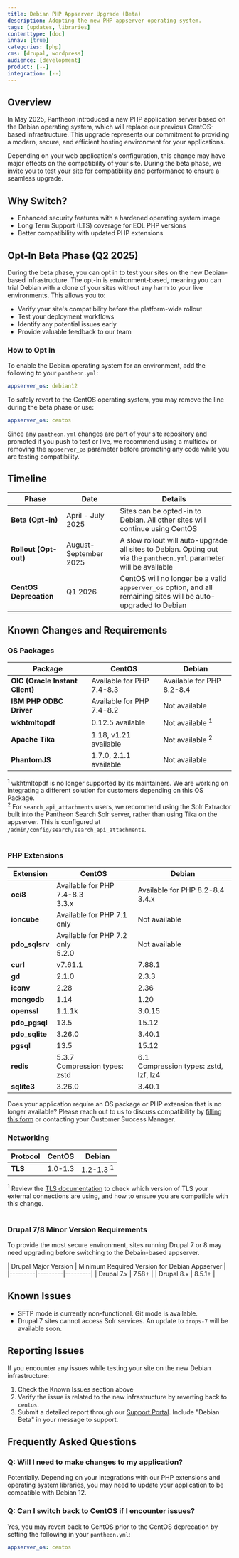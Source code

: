 ```yaml
---
title: Debian PHP Appserver Upgrade (Beta)
description: Adopting the new PHP appserver operating system.
tags: [updates, libraries]
contenttype: [doc]
innav: [true]
categories: [php]
cms: [drupal, wordpress]
audience: [development]
product: [--]
integration: [--]
---
```


## Overview

In May 2025, Pantheon introduced a new PHP application server based on the Debian operating system, which will replace our previous CentOS-based infrastructure. This upgrade represents our commitment to providing a modern, secure, and efficient hosting environment for your applications.

Depending on your web application's configuration, this change may have major effects on the compatibility of your site. During the beta phase, we invite you to test your site for compatibility and performance to ensure a seamless upgrade.

## Why Switch?

- Enhanced security features with a hardened operating system image
- Long Term Support (LTS) coverage for EOL PHP versions
- Better compatibility with updated PHP extensions

## Opt-In Beta Phase (Q2 2025)

During the beta phase, you can opt in to test your sites on the new Debian-based infrastructure. The opt-in is environment-based, meaning you can trial Debian with a clone of your sites without any harm to your live environments. This allows you to:

- Verify your site's compatibility before the platform-wide rollout
- Test your deployment workflows
- Identify any potential issues early
- Provide valuable feedback to our team

### How to Opt In

To enable the Debian operating system for an environment, add the following to your `pantheon.yml`:

```yaml:title=pantheon.yml
appserver_os: debian12
```

To safely revert to the CentOS operating system, you may remove the line during the beta phase or use:

```yaml:title=pantheon.yml
appserver_os: centos
```

Since any `pantheon.yml` changes are part of your site repository and promoted if you push to test or live, we recommend using a multidev or removing the `appserver_os` parameter before promoting any code while you are testing compatibility.

## Timeline

| Phase | Date | Details |
|-----------|------------------|--------------|
| **Beta (Opt-in)** | April - July 2025 | Sites can be opted-in to Debian. All other sites will continue using CentOS |
| **Rollout (Opt-out)** | August-September 2025 | A slow rollout will auto-upgrade all sites to Debian. Opting out via the `pantheon.yml` parameter will be available |
| **CentOS Deprecation** | Q1 2026 | CentOS will no longer be a valid `appserver_os` option, and all remaining sites will be auto-upgraded to Debian |


## Known Changes and Requirements

### OS Packages

| Package | CentOS | Debian |
|---------|---------|---------|
| **OIC (Oracle Instant Client)** | Available for PHP 7.4-8.3 | Available for PHP 8.2-8.4 |
| **IBM PHP ODBC Driver** | Available for PHP 7.4-8.2 | Not available |
| **wkhtmltopdf** | 0.12.5 available | Not available <sup>1</sup> |
| **Apache Tika** | 1.18, v1.21 available | Not available <sup>2</sup> |
| **PhantomJS** | 1.7.0, 2.1.1 available | Not available |

<sup>1</sup> wkhtmltopdf is no longer supported by its maintainers. We are working on integrating a different solution for customers depending on this OS Package. <br />
<sup>2</sup> For <code>search_api_attachments</code> users, we recommend using the Solr Extractor built into the Pantheon Search Solr server, rather than using Tika on the appserver. This is configured at <code>/admin/config/search/search_api_attachments</code>. <br /><br />

### PHP Extensions

| Extension | CentOS | Debian |
|-----------|---------|---------|
| **oci8** | Available for PHP 7.4-8.3<br/>3.3.x | Available for PHP 8.2-8.4<br/>3.4.x |
| **ioncube** | Available for PHP 7.1 only | Not available |
| **pdo_sqlsrv** | Available for PHP 7.2 only<br/>5.2.0 | Not available |
| **curl** | v7.61.1 | 7.88.1 |
| **gd** | 2.1.0 | 2.3.3 |
| **iconv** | 2.28 | 2.36 |
| **mongodb** | 1.14 | 1.20 |
| **openssl** | 1.1.1k | 3.0.15 |
| **pdo_pgsql** | 13.5 | 15.12 |
| **pdo_sqlite** | 3.26.0 | 3.40.1 |
| **pgsql** | 13.5 | 15.12 |
| **redis** | 5.3.7<br/>Compression types: zstd | 6.1<br/>Compression types: zstd, lzf, lz4 |
| **sqlite3** | 3.26.0 | 3.40.1 |

Does your application require an OS package or PHP extension that is no longer available? Please reach out to us to discuss compatibility by [filling this form](https://docs.google.com/forms/d/e/1FAIpQLSfbgXOPRq4ylGgtGLHsQ68dwc_11eUzO7Y2X6PjIB3oy9rUxA/viewform?usp=header) or contacting your Customer Success Manager.

### Networking

| Protocol | CentOS | Debian |
|---------|---------|---------|
| **TLS** | 1.0-1.3 | 1.2-1.3 <sup>1</sup>|

<sup>1</sup> Review the <a href="/tls-compatibility">TLS documentation</a> to check which version of TLS your external connections are using, and how to ensure you are compatible with this change.<br /><br />

### Drupal 7/8 Minor Version Requirements

To provide the most secure environment, sites running Drupal 7 or 8 may need upgrading before switching to the Debain-based appserver.

| Drupal Major Version | Minimum Required Version for Debian Appserver |
|---------|---------|---------|
| Drupal 7.x | 7.58+ |
| Drupal 8.x | 8.5.1+ |

## Known Issues

- SFTP mode is currently non-functional. Git mode is available.
- Drupal 7 sites cannot access Solr services. An update to `drops-7` will be available soon.

## Reporting Issues

If you encounter any issues while testing your site on the new Debian infrastructure:

1. Check the Known Issues section above
2. Verify the issue is related to the new infrastructure by reverting back to `centos`.
3. Submit a detailed report through our [Support Portal](https://pantheon.io/support). Include "Debian Beta" in your message to support.

## Frequently Asked Questions

### Q: Will I need to make changes to my application?

Potentially. Depending on your integrations with our PHP extensions and operating system libraries, you may need to update your application to be compatible with Debian 12.

### Q: Can I switch back to CentOS if I encounter issues?

Yes, you may revert back to CentOS prior to the CentOS deprecation by setting the following in your `pantheon.yml`:

```yaml:title=pantheon.yml
appserver_os: centos
```